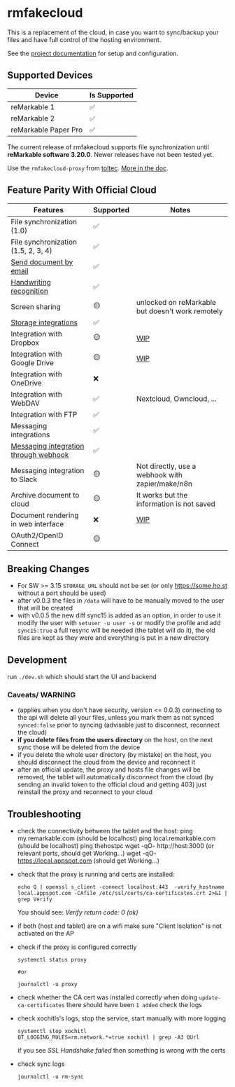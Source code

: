 # rmfakecloud

This is a replacement of the cloud, in case you want to sync/backup your files and have full control of the hosting environment.

See the [project documentation](https://ddvk.github.io/rmfakecloud/) for setup and configuration.

## Supported Devices

| Device               | Is Supported |
| -------------------- | ------------ |
| reMarkable 1         | ✅           |
| reMarkable 2         | ✅           |
| reMarkable Paper Pro | ✅           |

The current release of rmfakecloud supports file synchronization until **reMarkable software 3.20.0**. Newer releases have not been tested yet.

Use the `rmfakecloud-proxy` from [toltec](https://github.com/toltec-dev/toltec/). [More in the doc](https://ddvk.github.io/rmfakecloud/remarkable/setup/).


## Feature Parity With Official Cloud

| Features | Supported | Notes |
| -------- | --------- | ----- |
| File synchronization (1.0) | ✅ |  |
| File synchronization (1.5, 2, 3, 4) | ✅ |  |
| [Send document by email](https://ddvk.github.io/rmfakecloud/install/configuration/#email-settings) | ✅ |  |
| [Handwriting recognition](https://ddvk.github.io/rmfakecloud/install/configuration/#handwriting-recognition) | ✅ |  |
| Screen sharing | 🟡 | unlocked on reMarkable but doesn't work remotely |
| [Storage integrations](https://ddvk.github.io/rmfakecloud/usage/integrations/) | ✅ |  |
| Integration with Dropbox | 🟡 | [WIP](https://github.com/ddvk/rmfakecloud/blob/master/internal/integrations/dropbox.go) |
| Integration with Google Drive | 🟡 | [WIP](https://github.com/ddvk/rmfakecloud/pull/241) |
| Integration with OneDrive | ❌ |  |
| Integration with WebDAV | ✅ | Nextcloud, Owncloud, ... |
| Integration with FTP | ✅ |  |
| Messaging integrations | ✅ |  |
| [Messaging integration through webhook](https://ddvk.github.io/rmfakecloud/usage/integrations/#messaging-webhook) | ✅ |  |
| Messaging integration to Slack | 🟡 | Not directly, use a webhook with zapier/make/n8n |
| Archive document to cloud | 🟡 | It works but the information is not saved |
| Document rendering in web interface | ❌ | [WIP](https://github.com/ddvk/rmfakecloud/issues/255) |
| OAuth2/OpenID Connect | 🟡 | |


## Breaking Changes

- For SW >= 3.15 `STORAGE_URL` should not be set (or only https://some.ho.st without a port should be used)
- after v0.0.3 the files in `/data` will have to be manually moved to the user that will be created
- with v0.0.5 the new diff sync15 is added as an option, in order to use it modify the user with `setuser -u user -s`
  or modify the profile and add `sync15:true`
  a full resync will be needed (the tablet will do it), the old files are kept as they were and everything is put in a new directory

## Development

run `./dev.sh` which should start the UI and backend

### Caveats/ WARNING

- (applies when you don't have security, version <= 0.0.3) connecting to the api will delete all your files, unless you mark them as not synced `synced:false` prior to syncing (advisable just to disconnect, reconnect the cloud)
- **if you delete files from the users directory** on the host, on the next sync those will be deleted from the device
- if you delete the whole user directory (by mistake) on the host, you should disconnect the cloud from the device and reconnect it
- after an official update, the proxy and hosts file changes will be removed, the tablet will automatically disconnect from the cloud (by sending an invalid token to the official cloud and getting 403)
  just reinstall the proxy and reconnect to your cloud

## Troubleshooting
- check the connectivity between the tablet and the host:
    ping my.remarkable.com (should be localhost)
    ping local.remarkable.com (should be localhost)
    ping thehostpc
    wget -qO- http://host:3000 (or relevant ports, should get Working...)
    wget -qO- https://local.appspot.com (should get Working...)

- check that the proxy is running and certs are installed:
    ```
    echo Q | openssl s_client -connect localhost:443  -verify_hostname local.appspot.com -CAfile /etc/ssl/certs/ca-certificates.crt 2>&1 | grep Verify
    ```
    You should see: *Verify return code: 0 (ok)*

- if both (host and tablet) are on a wifi make sure "Client Isolation" is not activated on the AP

- check if the proxy is configured correctly
    ```
    systemctl status proxy

    #or

    journalctl -u proxy
    ```
- check whether the CA cert was installed correctly
    when doing `update-ca-certificates` there should have been `1 added`
    check the logs

- check xochitls's logs, stop the service, start manually with more logging
    ```
    systemctl stop xochitl
    QT_LOGGING_RULES=rm.network.*=true xochitl | grep -A3 QUrl

    ```
    if you see *SSL Handshake failed* then something is wrong with the certs
- check sync logs
   ```
   journalctl -u rm-sync
   ```
